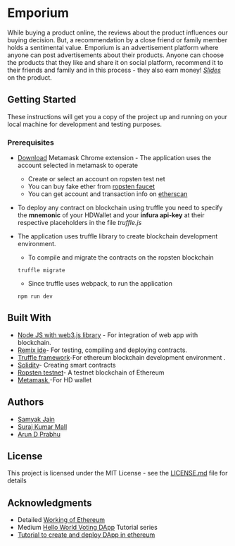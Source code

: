 # Emporium 

While buying a product online, the reviews about the product influences our buying decision. But, a recommendation by a close friend or family member holds a sentimental value. Emporium is an advertisement platform where anyone can post advertisements about their products. Anyone can choose the products that they like and share it on social platform, recommend it to their friends and family and in this process - they also earn  money!
_[Slides](https://www.slideshare.net/ArunDPrabhu/emporium-104169463)_ on the product.

## Getting Started

These instructions will get you a copy of the project up and running on your local machine for development and testing purposes.

### Prerequisites

* [Download](https://chrome.google.com/webstore/detail/metamask/nkbihfbeogaeaoehlefnkodbefgpgknn?hl=en) Metamask Chrome extension - The application uses the account selected in metamask to operate
    * Create or select an account on ropsten test net 
    * You can buy fake ether from [ropsten faucet](https://faucet.metamask.io/)
    * You can get account and transaction info on [etherscan](https://ropsten.etherscan.io/)

* To deploy any contract on blockchain using truffle you need to specify the **mnemonic** of your HDWallet and your **infura api-key** at their respective placeholders in the file _truffle.js_

* The application uses truffle library to create blockchain development environment.
    * To compile and migrate the contracts on the ropsten blockchain
    ```
    truffle migrate
    ```
    * Since truffle uses webpack, to run the application 
    ```
    npm run dev
    ```

## Built With

* [Node JS with web3.js library](https://web3js.readthedocs.io/en/1.0/getting-started.html) - For integration of web app with blockchain.
* [Remix ide](https://remix.ethereum.org)- For testing, compiling and deploying contracts.
* [Truffle framework](https://truffleframework.com/)-For ethereum blockchain development environment .
* [Solidity](http://solidity.readthedocs.io/en/v0.4.24/)- Creating smart contracts
* [Ropsten testnet](https://ropsten.etherscan.io/)- A testnet  blockchain of Ethereum
* [Metamask ](https://metamask.io/) -For HD wallet

## Authors

* [Samyak Jain](https://github.com/samyak-sopho)
* [Suraj Kumar Mall](https://github.com/surajmall)
* [Arun D Prabhu](https://github.com/adp01)

## License

This project is licensed under the MIT License - see the [LICENSE.md](LICENSE.md) file for details

## Acknowledgments

* Detailed [Working of Ethereum](https://medium.com/@preethikasireddy/how-does-ethereum-work-anyway-22d1df506369)
* Medium [Hello World Voting DApp](https://medium.com/@mvmurthy/full-stack-hello-world-voting-ethereum-dapp-tutorial-part-1-40d2d0d807c2) Tutorial series
* [Tutorial to create and deploy DApp in ethereum](https://medium.com/@merunasgrincalaitis/the-ultimate-end-to-end-tutorial-to-create-and-deploy-a-fully-descentralized-dapp-in-ethereum-18f0cf6d7e0e)
